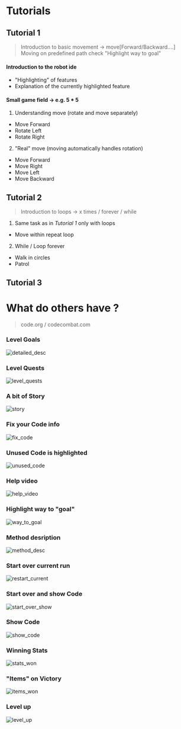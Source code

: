 # Tutorials 
## Tutorial 1
> Introduction to basic movement -> move[Forward/Backward....]  
> Moving on predefined path check "Highlight way to goal"

#### Introduction to the robot ide
- "Highlighting" of features
- Explanation of the currently highlighted feature

#### Small game field -> e.g. 5 * 5

1. Understanding move (rotate and move separately)
  - Move Forward
  - Rotate Left
  - Rotate Right
  
2. "Real" move (moving automatically handles rotation)
  - Move Forward
  - Move Right 
  - Move Left
  - Move Backward
  
## Tutorial 2
> Introduction to loops -> x times / forever / while

1. Same task as in *Tutorial 1* only with loops
  - Move within repeat loop
  
2. While / Loop forever
  - Walk in circles
  - Patrol
 
## Tutorial 3

# What do others have ? 
> code.org / codecombat.com 

### Level Goals  
![detailed_desc](./img/detailed_desc.png)

### Level Quests  
![level_quests](./img/level_quests.png)

### A bit of Story
![story](./img/story.png)

### Fix your Code info
![fix_code](./img/fix_your_code.png)

### Unused Code is highlighted
![unused_code](./img/unattached_blocks_info.png)

### Help video
![help_video](./img/help_video.png)

### Highlight way to "goal"
![way_to_goal](./img/highlighted_way_to_goal.png)

### Method desription
![method_desc](./img/method_desc.png)

### Start over current run
![restart_current](./img/reset_while_running.png)

### Start over and show Code
![start_over_show](./img/reset_show_code.png)

### Show Code
![show_code](./img/show_code.png)

### Winning Stats
![stats_won](./img/stats_won.png)

### "Items" on Victory
![items_won](./img/victory_with_items.png)

### Level up
![level_up](./img/levelUp.png)
